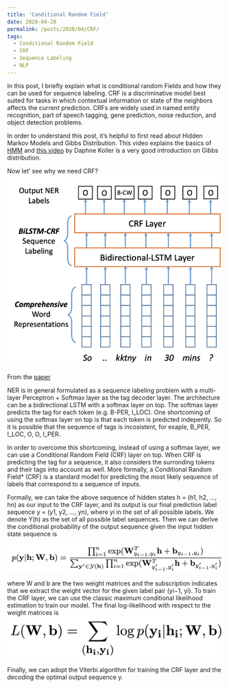 ```yaml
---
title: 'Conditional Random Field'
date: 2020-04-28
permalink: /posts/2020/04/CRF/
tags:
  - Conditional Random Field
  - CRF
  - Sequence Labeling
  - NLP
---
```


In this post, I briefly explain what is conditional random Fields and how they can be used for sequence labeling.
CRF is a discriminative model best suited for tasks in which contextual information or state of the neighbors affects the current prediction. CRFs are widely used in named entity recognition, part of speech tagging, gene prediction, noise reduction, and object detection problems. 

In order to understand this post, it’s helpful to first read about Hidden Markov Models and Gibbs Distribution. 
This video explains the basics of [HMM](https://www.youtube.com/watch?v=kqSzLo9fenk&ab_channel=LuisSerrano) and [this video](https://www.youtube.com/watch?v=IzlYOX0wrz0&ab_channel=MachineLearningTV) by Daphne Koller is a very good introduction on Gibbs distribution.

Now let’ see why we need CRF?
![pic](https://github.com/sanazbahargam/SanazBahargam.github.io/blob/master/images/NER_CRF.png?raw=true)


From the [paper](https://www.aclweb.org/anthology/W17-4421.pdf)


NER is in general formulated as a sequence labeling problem with a multi-layer Perceptron + Softmax layer as the
tag decoder layer. The architecture can be a bidirectional LSTM with a softmax layer on top. The softmax layer predicts the tag for each token (e.g. B-PER, I_LOC). One shortcoming of using the softmax layer on top is that each token is predicted indepently. So it is possible that the sequence of tags is incosistent, for exaple, B_PER, I_LOC, O, O, I_PER.


In order to overcome this shortcoming, instead of using a softmax layer, we can use a Conditional Random Field (CRF) layer on top. When CRF is predicting the tag for a sequence, it also considers the surronding tokens and their tags into account as well. More formally, a Conditional Random Field* (CRF) is a standard model for predicting the most likely sequence of labels that correspond to a sequence of inputs.

Formally, we can take the above sequence of hidden states h = (h1, h2, ..., hn) as our input to the
CRF layer, and its output is our final prediction label sequence y = (y1, y2, ..., yn), where yi in the set of all possible labels. We denote Y(h) as
the set of all possible label sequences. Then we can 
derive the conditional probability of the output sequence given the input hidden state sequence is

![pic](https://github.com/sanazbahargam/SanazBahargam.github.io/blob/master/images/NER_CRF_eq1.png?raw=true)

where W and b are the two weight matrices
and the subscription indicates that we extract the
weight vector for the given label pair (yi−1, yi).
To train the CRF layer, we can use the classic maximum conditional likelihood estimation to train our
model. The final log-likelihood with respect to the
weight matrices is
![pic](https://github.com/sanazbahargam/SanazBahargam.github.io/blob/master/images/NER_CRF_eq2.png?raw=true)

Finally, we can adopt the Viterbi algorithm for training
the CRF layer and the decoding the optimal output
sequence y.

